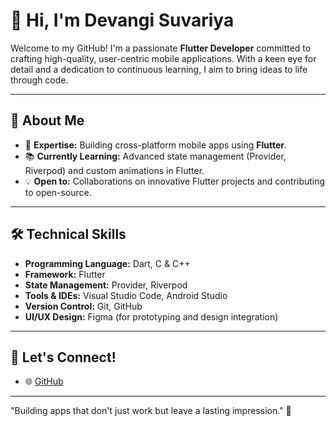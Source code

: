 # 👋 Hi, I'm Devangi Suvariya

Welcome to my GitHub! I'm a passionate **Flutter Developer** committed to crafting high-quality, user-centric mobile applications. With a keen eye for detail and a dedication to continuous learning, I aim to bring ideas to life through code.

---

## 💼 About Me
- 🌟 **Expertise:** Building cross-platform mobile apps using **Flutter**.
- 📚 **Currently Learning:** Advanced state management (Provider, Riverpod) and custom animations in Flutter.
- 💡 **Open to:** Collaborations on innovative Flutter projects and contributing to open-source.

---

## 🛠️ Technical Skills
- **Programming Language:** Dart, C & C++
- **Framework:** Flutter
- **State Management:** Provider, Riverpod
- **Tools & IDEs:** Visual Studio Code, Android Studio
- **Version Control:** Git, GitHub
- **UI/UX Design:** Figma (for prototyping and design integration)

---


## 🔗 Let's Connect!
- 🌐 [GitHub](https://github.com/devangigithub)

---

"Building apps that don't just work but leave a lasting impression." 🌟
